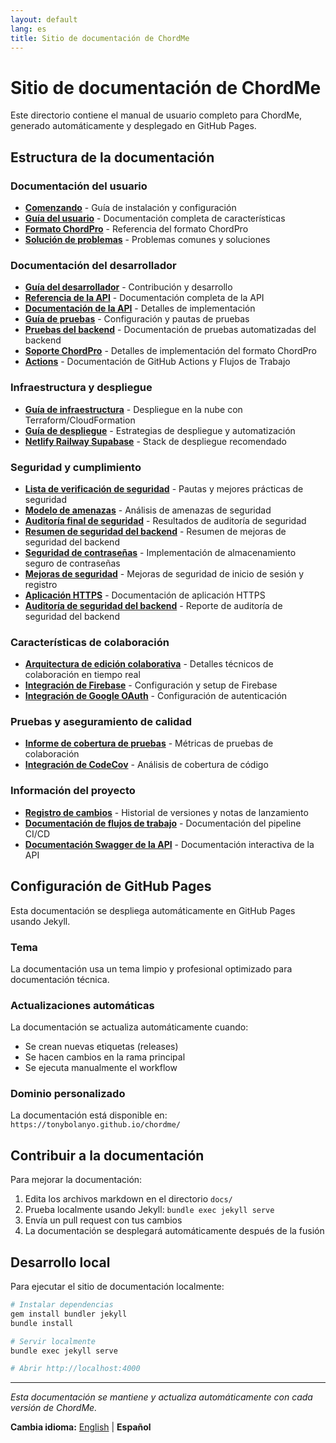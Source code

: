 ```yaml
---
layout: default
lang: es
title: Sitio de documentación de ChordMe
---
```


# Sitio de documentación de ChordMe

Este directorio contiene el manual de usuario completo para ChordMe, generado automáticamente y desplegado en GitHub Pages.

## Estructura de la documentación

### Documentación del usuario
- **[Comenzando](getting-started-es.html)** - Guía de instalación y configuración
- **[Guía del usuario](user-guide-es.html)** - Documentación completa de características
- **[Formato ChordPro](chordpro-format-es.html)** - Referencia del formato ChordPro
- **[Solución de problemas](troubleshooting-es.html)** - Problemas comunes y soluciones

### Documentación del desarrollador
- **[Guía del desarrollador](developer-guide-es.html)** - Contribución y desarrollo
- **[Referencia de la API](api-reference-es.html)** - Documentación completa de la API
- **[Documentación de la API](api-documentation-es.html)** - Detalles de implementación
- **[Guía de pruebas](testing-es.html)** - Configuración y pautas de pruebas
- **[Pruebas del backend](backend-testing-es.html)** - Documentación de pruebas automatizadas del backend
- **[Soporte ChordPro](chordpro-support-es.html)** - Detalles de implementación del formato ChordPro
- **[Actions](actions-es.html)** - Documentación de GitHub Actions y Flujos de Trabajo

### Infraestructura y despliegue
- **[Guía de infraestructura](infrastructure-es.html)** - Despliegue en la nube con Terraform/CloudFormation
- **[Guía de despliegue](deployment-es.html)** - Estrategias de despliegue y automatización
- **[Netlify Railway Supabase](deployment-netlify-railway-supabase-es.html)** - Stack de despliegue recomendado

### Seguridad y cumplimiento
- **[Lista de verificación de seguridad](security-checklist-es.html)** - Pautas y mejores prácticas de seguridad
- **[Modelo de amenazas](threat-model-es.html)** - Análisis de amenazas de seguridad
- **[Auditoría final de seguridad](final-security-audit-report-es.html)** - Resultados de auditoría de seguridad
- **[Resumen de seguridad del backend](backend-security-summary-es.html)** - Resumen de mejoras de seguridad del backend
- **[Seguridad de contraseñas](password-security-es.html)** - Implementación de almacenamiento seguro de contraseñas
- **[Mejoras de seguridad](security-improvements-es.html)** - Mejoras de seguridad de inicio de sesión y registro
- **[Aplicación HTTPS](https-enforcement-es.html)** - Documentación de aplicación HTTPS
- **[Auditoría de seguridad del backend](backend-security-audit-es.html)** - Reporte de auditoría de seguridad del backend

### Características de colaboración
- **[Arquitectura de edición colaborativa](collaborative-editing-architecture-es.html)** - Detalles técnicos de colaboración en tiempo real
- **[Integración de Firebase](firebase-integration-es.html)** - Configuración y setup de Firebase
- **[Integración de Google OAuth](google-oauth-integration-es.html)** - Configuración de autenticación

### Pruebas y aseguramiento de calidad
- **[Informe de cobertura de pruebas](collaboration-test-coverage-report-es.html)** - Métricas de pruebas de colaboración
- **[Integración de CodeCov](codecov-es.html)** - Análisis de cobertura de código

### Información del proyecto
- **[Registro de cambios](changelog-es.html)** - Historial de versiones y notas de lanzamiento
- **[Documentación de flujos de trabajo](workflows-documentation-es.html)** - Documentación del pipeline CI/CD
- **[Documentación Swagger de la API](swagger.html)** - Documentación interactiva de la API

## Configuración de GitHub Pages

Esta documentación se despliega automáticamente en GitHub Pages usando Jekyll.

### Tema

La documentación usa un tema limpio y profesional optimizado para documentación técnica.

### Actualizaciones automáticas

La documentación se actualiza automáticamente cuando:
- Se crean nuevas etiquetas (releases)
- Se hacen cambios en la rama principal
- Se ejecuta manualmente el workflow

### Dominio personalizado

La documentación está disponible en: `https://tonybolanyo.github.io/chordme/`

## Contribuir a la documentación

Para mejorar la documentación:

1. Edita los archivos markdown en el directorio `docs/`
2. Prueba localmente usando Jekyll: `bundle exec jekyll serve`
3. Envía un pull request con tus cambios
4. La documentación se desplegará automáticamente después de la fusión

## Desarrollo local

Para ejecutar el sitio de documentación localmente:

```bash
# Instalar dependencias
gem install bundler jekyll
bundle install

# Servir localmente
bundle exec jekyll serve

# Abrir http://localhost:4000
```

---

*Esta documentación se mantiene y actualiza automáticamente con cada versión de ChordMe.*

**Cambia idioma:** [English](index.md) | **Español**